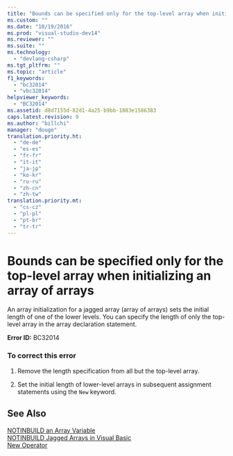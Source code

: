 ```yaml
---
title: "Bounds can be specified only for the top-level array when initializing an array of arrays | hehe"
ms.custom: ""
ms.date: "10/19/2016"
ms.prod: "visual-studio-dev14"
ms.reviewer: ""
ms.suite: ""
ms.technology: 
  - "devlang-csharp"
ms.tgt_pltfrm: ""
ms.topic: "article"
f1_keywords: 
  - "bc32014"
  - "vbc32014"
helpviewer_keywords: 
  - "BC32014"
ms.assetid: d8d7155d-82d1-4a25-b9bb-1883e1586383
caps.latest.revision: 9
ms.author: "billchi"
manager: "douge"
translation.priority.ht: 
  - "de-de"
  - "es-es"
  - "fr-fr"
  - "it-it"
  - "ja-jp"
  - "ko-kr"
  - "ru-ru"
  - "zh-cn"
  - "zh-tw"
translation.priority.mt: 
  - "cs-cz"
  - "pl-pl"
  - "pt-br"
  - "tr-tr"
---
```

# Bounds can be specified only for the top-level array when initializing an array of arrays
An array initialization for a jagged array (array of arrays) sets the initial length of one of the lower levels. You can specify the length of only the top-level array in the array declaration statement.  
  
 **Error ID:** BC32014  
  
### To correct this error  
  
1.  Remove the length specification from all but the top-level array.  
  
2.  Set the initial length of lower-level arrays in subsequent assignment statements using the `New` keyword.  
  
## See Also  
 [NOTINBUILD  an Array Variable](http://msdn.microsoft.com/en-us/c2da78bd-6928-46ba-805f-44f819dfaf93)   
 [NOTINBUILD Jagged Arrays in Visual Basic](http://msdn.microsoft.com/en-us/05c12439-ee8f-4fef-ba75-b35402b67ab9)   
 [New Operator](../Topic/New%20Operator%20\(Visual%20Basic\).md)